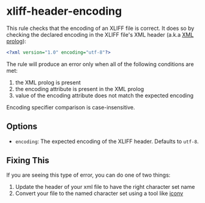 # xliff-header-encoding

This rule checks that the encoding of an XLIFF file is correct. It does so by checking the declared encoding in the XLIFF file's XML header (a.k.a [XML prolog](https://www.w3schools.com/xml/xml_syntax.asp#:~:text=XML%20prolog)):

```xml
<?xml version="1.0" encoding="utf-8"?>
```

The rule will produce an error only when all of the following conditions are met:

1. the XML prolog is present
2. the encoding attribute is present in the XML prolog
3. value of the encoding attribute does not match the expected encoding

Encoding specifier comparison is case-insensitive.

## Options

-   `encoding`: The expected encoding of the XLIFF header. Defaults to `utf-8`.

## Fixing This

If you are seeing this type of error, you can do one of two things:

1. Update the header of your xml file to have the right character set name
1. Convert your file to the named character set using a tool like [iconv](https://www.npmjs.com/package/iconv)

